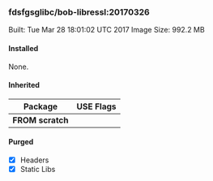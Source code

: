 ### fdsfgsglibc/bob-libressl:20170326

Built: Tue Mar 28 18:01:02 UTC 2017
Image Size: 992.2 MB

#### Installed
None.
#### Inherited
Package | USE Flags
--------|----------
**FROM scratch** |
#### Purged
- [x] Headers
- [x] Static Libs
